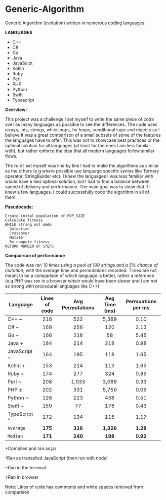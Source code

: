 # Generic-Algorithm
Generic Algorithm (evolution) written in numerous coding languages:

  __LANGUAGES__
  * C++
  * C#
  * Go
  * Java
  * JavaScipt
  * Kotlin
  * Ruby
  * Perl
  * PHP
  * Python
  * Swift
  * Typescript

 __Overview:__
 
This project was a challenge I set myself to write the same piece of code over as many languages as possible to see the differences. The code uses arrays, ints, strings, while loops, for loops, conditional logic and objects so I believe it was a great comparison of a small subsets of some of the features the languages have to offer. This was not to showcase best practices or the optimal solution for all languages (at least for the ones I am less familar with), but rather enforce the idea that all modern languages follow similar flows.

The rule I set myself was line by line I had to make the algorithms as similar as the others (e.g where possible use language  specific syntax like Ternary operator, StringBuilder etc). I knew the languages I was less familiar with would have a less optimal solution, but I had to find a balance between speed of delivery and performance. The main goal was to show that if I knew a few languages, I could successfully code the algorithm in all of them.

 __Pseudocode:__
  ```
  Create inital population of POP_SIZE
  Calculate fitness
  WHILE string not made
    Selection
    Crossover
    Mutate
    Re-compute fitness
  RETURN NUMBER OF STEPS
```

__Compairson of performance__

The code was ran _10 times using a pool of 100 strings and a 5% chance of mutation_, with the average time and permutations recorded. Times are not meant to be a comparison of which language is better, rather a reference (e.g PHP was ran in a browser which would have been slower and I am not as strong with procedural languages like C++)

| Language | Lines of code| Avg Permutations | Avg Time (ms) | Permuations per ms |
| ------------- |:-------------:|:-------------:|:-------------:|:-------------:|
| C++ ~     | 218 | 522 | 5,389 | 0.10 |
| C# ~      | 169| 256 | 120 | 2.13 |
| Go ~ | 166 | 316 | 58 | 5.45 |
| Java + |  184 | 214 | 218 | 0.98 |
| JavaScript ~ | 164 | 195 | 118 | 1.65 |
| Kotlin +| 153 | 214 | 113 | 1.65 |
| Ruby ~ | 174 | 277 | 324 | 0.85 |
| Perl ~ | 208 | 1,033 | 3,089 | 0.33 |
| PHP ± | 202 | 331 | 5,750 | 0.06 |
| Python ~ | 128 | 223 | 438 | 0.51 |
| Swift ~ | 159 | 77 | 178 | 0.43 |
| TypeScript ^ | 172 | 134 | 115 | 1.17 |
| `Average` | **175** | **316** | **1,326** | **1.28** |
| `Median` | **171** | **240** | **198** | **0.92** |

+Compiled and ran as jar

^Ran as transpiled JavaScript (then run with node)

~Ran in the terminal

±Ran in browser

Note: Lines of code has comments and white spaces removed from comparison
